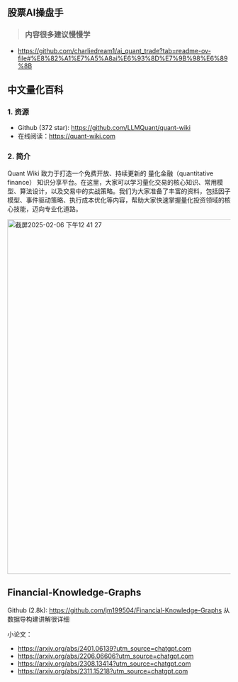 ## 股票AI操盘手
> ### 内容很多建议慢慢学
- https://github.com/charliedream1/ai_quant_trade?tab=readme-ov-file#%E8%82%A1%E7%A5%A8ai%E6%93%8D%E7%9B%98%E6%89%8B

## 中文量化百科
### 1. 资源

- Github (372 star): https://github.com/LLMQuant/quant-wiki
- 在线阅读：https://quant-wiki.com

### 2. 简介

Quant Wiki 致力于打造一个免费开放、持续更新的 量化金融（quantitative finance） 知识分享平台。在这里，大家可以学习量化交易的核心知识、常用模型、算法设计，以及交易中的实战策略。我们为大家准备了丰富的资料，包括因子模型、事件驱动策略、执行成本优化等内容，帮助大家快速掌握量化投资领域的核心技能，迈向专业化道路。

<img width="799" alt="截屏2025-02-06 下午12 41 27" src="https://github.com/user-attachments/assets/1f625f12-1988-4b37-9387-8a238042b064" />

## Financial-Knowledge-Graphs
Github (2.8k): https://github.com/jm199504/Financial-Knowledge-Graphs
从数据导构建讲解很详细

小论文：
- https://arxiv.org/abs/2401.06139?utm_source=chatgpt.com
- https://arxiv.org/abs/2206.06606?utm_source=chatgpt.com
- https://arxiv.org/abs/2308.13414?utm_source=chatgpt.com
- https://arxiv.org/abs/2311.15218?utm_source=chatgpt.com
